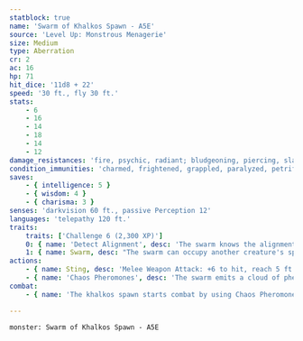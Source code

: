 ```yaml
---
statblock: true
name: 'Swarm of Khalkos Spawn - A5E'
source: 'Level Up: Monstrous Menagerie'
size: Medium
type: Aberration
cr: 2
ac: 16
hp: 71
hit_dice: '11d8 + 22'
speed: '30 ft., fly 30 ft.'
stats:
    - 6
    - 16
    - 14
    - 18
    - 14
    - 12
damage_resistances: 'fire, psychic, radiant; bludgeoning, piercing, slashing'
condition_immunities: 'charmed, frightened, grappled, paralyzed, petrified, prone, restrained, stunned'
saves:
    - { intelligence: 5 }
    - { wisdom: 4 }
    - { charisma: 3 }
senses: 'darkvision 60 ft., passive Perception 12'
languages: 'telepathy 120 ft.'
traits:
    traits: ['Challenge 6 (2,300 XP)']
    0: { name: 'Detect Alignment', desc: 'The swarm knows the alignment of creatures within 30 feet.' }
    1: { name: Swarm, desc: "The swarm can occupy another creature's space and move through any opening large enough for a Tiny creature. It can't gain hit points or temporary hit points." }
actions:
    - { name: Sting, desc: 'Melee Weapon Attack: +6 to hit, reach 5 ft., one creature. Hit: 13 (4d4+3) piercing damage plus 14 (4d6) poison damage, or 8 (2d4+3) piercing damage plus 7 (2d6) poison damage if the swarm is bloodied.' }
    - { name: 'Chaos Pheromones', desc: 'The swarm emits a cloud of pheromones in the air in a 10-foot-radius. The cloud spreads around corners. Each non-khalkos creature in the area makes a DC 12 Intelligence saving throw. On a failure, the creature is confused for 1 minute. It repeats the saving throw at the end of each of its turns, ending the effect on itself on a success. If the creature makes its saving throw or the condition ends for it, it is immune to the chaos pheromones of khalkos spawn for the next 24 hours.' }
combat:
    - { name: 'The khalkos spawn starts combat by using Chaos Pheromones on clusters of enemies and then stings a creature, preferably one affected by its pheromones', desc: '' }

---
```

```statblock
monster: Swarm of Khalkos Spawn - A5E
```
